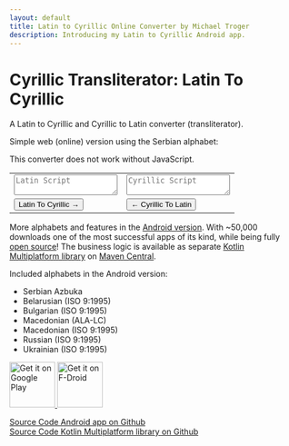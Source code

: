 ```yaml
---
layout: default
title: Latin to Cyrillic Online Converter by Michael Troger
description: Introducing my Latin to Cyrillic Android app.
---
```

# Cyrillic Transliterator: Latin To Cyrillic
A Latin to Cyrillic and Cyrillic to Latin converter (transliterator).

Simple web (online) version using the Serbian alphabet:

<noscript><p class="warning">This converter does not work without JavaScript.</p></noscript>
<table class="fullwidth">
    <tr>
        <td>
            <textarea placeholder="Latin Script" id="latin" class="latin-cyrillic-textarea"></textarea>
        </td>
        <td>
            <textarea placeholder="Cyrillic Script" id="cyrillic" class="latin-cyrillic-textarea"></textarea>
        </td>
    </tr>
    <tr>
        <td>
            <button id="latin-button">Latin To Cyrillic →</button>
        </td>
        <td>
            <button id="cyrillic-button">← Cyrillic To Latin</button>
        </td>
    </tr>
</table>

More alphabets and features in the [Android version](https://play.google.com/store/apps/details?id=at.mikenet.serbianlatintocyrillic). 
With ~50,000 downloads one of the most successful apps of its kind, while being fully [open source](https://github.com/michaeltroger/latintocyrillic-android)!
The business logic is available as separate [Kotlin Multiplatform library](https://github.com/michaeltroger/latin-to-cyrillic) on [Maven Central](https://repo1.maven.org/maven2/com/michaeltroger/). 

Included alphabets in the Android version:

* Serbian Azbuka
* Belarusian (ISO 9:1995)
* Bulgarian (ISO 9:1995)
* Macedonian (ALA-LC)
* Macedonian (ISO 9:1995)
* Russian (ISO 9:1995)
* Ukrainian (ISO 9:1995)

<a href='https://play.google.com/store/apps/details?id=at.mikenet.serbianlatintocyrillic&pcampaignid=pcampaignidMKT-Other-global-all-co-prtnr-py-PartBadge-Mar2515-1'>
<img alt='Get it on Google Play' height='80' src='/images/googleplay.png'/>
</a>
<a href="https://f-droid.org/packages/at.mikenet.serbianlatintocyrillic">
<img src="/images/fdroid.png" alt="Get it on F-Droid" height="80">
</a>

[Source Code Android app on Github](https://github.com/michaeltroger/latintocyrillic-android)  
[Source Code Kotlin Multiplatform library on Github](https://github.com/michaeltroger/latin-to-cyrillic)

<script src="/js/serbian_latin_cyrillic.js"></script>
